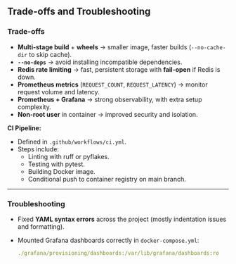 ## Trade-offs and Troubleshooting

### Trade-offs
- **Multi-stage build** + **wheels** → smaller image, faster builds (`--no-cache-dir` to skip cache).
- **`--no-deps`** → avoid installing incompatible dependencies.
- **Redis rate limiting** → fast, persistent storage with **fail-open** if Redis is down.
- **Prometheus metrics** (`REQUEST_COUNT`, `REQUEST_LATENCY`) → monitor request volume and latency.
- **Prometheus + Grafana** → strong observability, with extra setup complexity.
- **Non-root user** in container → improved security and isolation.

**CI Pipeline:**
- Defined in `.github/workflows/ci.yml`.
- Steps include:
  - Linting with ruff or pyflakes.
  - Testing with pytest.
  - Building Docker image.
  - Conditional push to container registry on main branch.

---

### Troubleshooting
- Fixed **YAML syntax errors** across the project (mostly indentation issues and formatting).
- Mounted Grafana dashboards correctly in `docker-compose.yml`:

  ```yaml
  ./grafana/provisioning/dashboards:/var/lib/grafana/dashboards:ro
